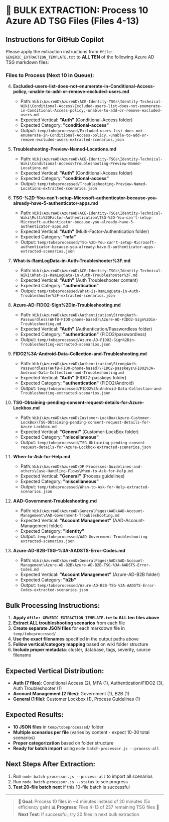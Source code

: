 # 🚀 BULK EXTRACTION: Process 10 Azure AD TSG Files (Files 4-13)

## Instructions for GitHub Copilot

Please apply the extraction instructions from `#file: GENERIC_EXTRACTION_TEMPLATE.txt` to **ALL TEN** of the following Azure AD TSG markdown files:

### Files to Process (Next 10 in Queue):

4. **Excluded-users-list-does-not-enumerate-in-Conditional-Access-policy,-unable-to-add-or-remove-excluded-users.md**
   - Path: `Wiki\AzureAD\AzureAD\ACE-Identity-TSGs\Identity-Technical-Wiki\Conditional-Access\Excluded-users-list-does-not-enumerate-in-Conditional-Access-policy,-unable-to-add-or-remove-excluded-users.md`
   - Expected Vertical: **"Auth"** (Conditional-Access folder)
   - Expected Category: **"conditional-access"**
   - Output: `temp/tobeprocessed/Excluded-users-list-does-not-enumerate-in-Conditional-Access-policy,-unable-to-add-or-remove-excluded-users-extracted-scenarios.json`

5. **Troubleshooting-Preview-Named-Locations.md**
   - Path: `Wiki\AzureAD\AzureAD\ACE-Identity-TSGs\Identity-Technical-Wiki\Conditional-Access\Troubleshooting-Preview-Named-Locations.md`
   - Expected Vertical: **"Auth"** (Conditional-Access folder)
   - Expected Category: **"conditional-access"**
   - Output: `temp/tobeprocessed/Troubleshooting-Preview-Named-Locations-extracted-scenarios.json`

6. **TSG-%2D-You-can't-setup-Microsoft-authenticator-because-you-already-have-5-authenticator-apps.md**
   - Path: `Wiki\AzureAD\AzureAD\ACE-Identity-TSGs\Identity-Technical-Wiki\Multi%2DFactor-Authentication\TSG-%2D-You-can't-setup-Microsoft-authenticator-because-you-already-have-5-authenticator-apps.md`
   - Expected Vertical: **"Auth"** (Multi-Factor-Authentication folder)
   - Expected Category: **"mfa"**
   - Output: `temp/tobeprocessed/TSG-%2D-You-can't-setup-Microsoft-authenticator-because-you-already-have-5-authenticator-apps-extracted-scenarios.json`

7. **What-is-RamLogData-in-Auth-Troubleshooter%3F.md**
   - Path: `Wiki\AzureAD\AzureAD\ACE-Identity-TSGs\Identity-Technical-Wiki\What-is-RamLogData-in-Auth-Troubleshooter%3F.md`
   - Expected Vertical: **"Auth"** (Auth Troubleshooter content)
   - Expected Category: **"authentication"**
   - Output: `temp/tobeprocessed/What-is-RamLogData-in-Auth-Troubleshooter%3F-extracted-scenarios.json`

8. **Azure-AD-FIDO2-Sign%2Din-Troubleshooting.md**
   - Path: `Wiki\AzureAD\AzureAD\Authentication\StrongAuth-Passwordless(WHfB-FIDO-phone-based)\Azure-AD-FIDO2-Sign%2Din-Troubleshooting.md`
   - Expected Vertical: **"Auth"** (Authentication/Passwordless folder)
   - Expected Category: **"authentication"** (FIDO2/passwordless)
   - Output: `temp/tobeprocessed/Azure-AD-FIDO2-Sign%2Din-Troubleshooting-extracted-scenarios.json`

9. **FIDO2%3A-Android-Data-Collection-and-Troubleshooting.md**
   - Path: `Wiki\AzureAD\AzureAD\Authentication\StrongAuth-Passwordless(WHfB-FIDO-phone-based)\FIDO2-passkeys\FIDO2%3A-Android-Data-Collection-and-Troubleshooting.md`
   - Expected Vertical: **"Auth"** (FIDO2-passkeys folder)
   - Expected Category: **"authentication"** (FIDO2/Android)
   - Output: `temp/tobeprocessed/FIDO2%3A-Android-Data-Collection-and-Troubleshooting-extracted-scenarios.json`

10. **TSG-Obtaining-pending-consent-request-details-for-Azure-Lockbox.md**
    - Path: `Wiki\AzureAD\AzureAD\Customer-LockBox\Azure-Customer-LockBox\TSG-Obtaining-pending-consent-request-details-for-Azure-Lockbox.md`
    - Expected Vertical: **"General"** (Customer-LockBox folder)
    - Expected Category: **"miscellaneous"**
    - Output: `temp/tobeprocessed/TSG-Obtaining-pending-consent-request-details-for-Azure-Lockbox-extracted-scenarios.json`

11. **When-to-Ask-for-Help.md**
    - Path: `Wiki\AzureAD\AzureAD\DP-Processes-Guidelines-and-others\Case-Handling-Flows\When-to-Ask-for-Help.md`
    - Expected Vertical: **"General"** (Process guidelines)
    - Expected Category: **"miscellaneous"**
    - Output: `temp/tobeprocessed/When-to-Ask-for-Help-extracted-scenarios.json`

12. **AAD-Government-Troubleshooting.md**
    - Path: `Wiki\AzureAD\AzureAD\GeneralPages\AAD\AAD-Account-Management\AAD-Government-Troubleshooting.md`
    - Expected Vertical: **"Account Management"** (AAD-Account-Management folder)
    - Expected Category: **"identity"**
    - Output: `temp/tobeprocessed/AAD-Government-Troubleshooting-extracted-scenarios.json`

13. **Azure-AD-B2B-TSG-%3A-AADSTS-Error-Codes.md**
    - Path: `Wiki\AzureAD\AzureAD\GeneralPages\AAD\AAD-Account-Management\Azure-AD-B2B\Azure-AD-B2B-TSG-%3A-AADSTS-Error-Codes.md`
    - Expected Vertical: **"Account Management"** (Azure-AD-B2B folder)
    - Expected Category: **"b2b"**
    - Output: `temp/tobeprocessed/Azure-AD-B2B-TSG-%3A-AADSTS-Error-Codes-extracted-scenarios.json`

## Bulk Processing Instructions:

1. **Apply `#file: GENERIC_EXTRACTION_TEMPLATE.txt` to ALL ten files above**
2. **Extract ALL troubleshooting scenarios** from each file
3. **Create separate JSON files** for each markdown file in `temp/tobeprocessed/`
4. **Use the exact filenames** specified in the output paths above
5. **Follow vertical/category mapping** based on wiki folder structure
6. **Include proper metadata**: cluster, database, tags, severity, source filename

## Expected Vertical Distribution:
- **Auth (7 files)**: Conditional Access (2), MFA (1), Authentication/FIDO2 (3), Auth Troubleshooter (1)
- **Account Management (2 files)**: Government (1), B2B (1)
- **General (1 file)**: Customer Lockbox (1), Process Guidelines (1)

## Expected Results:

- **10 JSON files** in `temp/tobeprocessed/` folder
- **Multiple scenarios per file** (varies by content - expect 10-30 total scenarios)
- **Proper categorization** based on folder structure
- **Ready for batch import** using `node batch-processor.js --process-all`

## Next Steps After Extraction:

1. Run `node batch-processor.js --process-all` to import all scenarios
2. Run `node batch-processor.js --status` to see progress
3. **Test 20-file batch next** if this 10-file batch is successful

---

> **🎯 Goal**: Process 10 files in ~4 minutes instead of 20 minutes (5x efficiency gain)
> **📊 Progress**: Files 4-13 of 237 remaining TSG files
> **🚀 Next Test**: If successful, try 20 files in next bulk extraction
